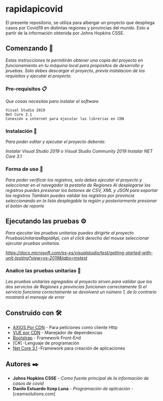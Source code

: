 # rapidapicovid
El presente repositorio, se utiliza para albergar un proyecto que despliega casos por Covid19 en distintas regiones y provincias del mundo. Esto a partir de la información obtenida por Johns Hopkins CSSE.

## Comenzando 🚀

_Estas instrucciones te permitirán obtener una copia del proyecto en funcionamiento en tu máquina local para propósitos de desarrollo y pruebas._
_Solo debes descargar el proyecto, previa instalacion de los requisitos y ejecutar el proyecto._

### Pre-requisitos 📋

_Que cosas necesitas para instalar el software_

```
Visual Studio 2019
Net Core 3.1
Conexión a internet para ejecutar las librerias en CDN
```

### Instalación 🔧

_Para poder editar y ejecutar el proyecto deberás:_

_Instalar Visual Studio 2019 o Visual Studio Community 2019_
_Instalar NET Core 3.1_

### Forma de uso 🔧

_Para poder verificar los registros, solo debes ejecutar el proyecto y seleccionar en el navegador la pestaña de Regiones_
_Al desplegarse los registros puedes presionar los botones de CSV, XML y JSON para exportar los registros_
_También puedes validar los registros por provincia seleccionando en la lista desplegable la región y posteriormente presionar el botón de reporte_
## Ejecutando las pruebas ⚙️

_Para ejecutar las pruebas unitarias puedes dirigirte al proyecto PruebasUnitariasRapidApi, con el click derecho del mouse seleccionar ejecutar pruebas unitarias._

_https://docs.microsoft.com/es-es/visualstudio/test/getting-started-with-unit-testing?view=vs-2019&tabs=mstest_

### Analice las pruebas unitarias 🔩

_Las pruebas unitarias agregadas al proyecto sirven para validar que los dos servicios de Regiones y provincias funcionen correctamente_
_Si el servicio funciona correctamente se devolverá un número 1, de lo contrario mostrará el mensaje de error_

## Construido con 🛠️

* [AXIOS Por CDN](https://github.com/axios/axios) - Para peticiones como cliente Http
* [VUE por CDN](https://es.vuejs.org/v2/guide/installation.html) - Manejador de dependencias
* [Bootstrap](https://rometools.github.io/rome/) - Framework Front-End
* [C#] -Lenguaje de programación
* [Net Core 3.1](https://dotnet.microsoft.com/download/dotnet/3.1) -Framework para creación de aplicaciones

## Autores ✒️

* **Johns Hopkins CSSE** - *Como fuente principal de la información de casos de covid*
* **Danilo Estuardo Itzep Luna** - *Programación de aplicación* - [ceamsolutions.com]

